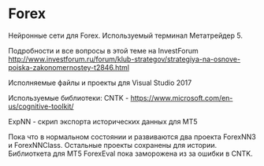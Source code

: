 # Forex
Нейронные сети для Forex. Используемый терминал Метатрейдер 5.

Подробности и все вопросы в этой теме на InvestForum http://www.investforum.ru/forum/klub-strategov/strategiya-na-osnove-poiska-zakonomernostey-t2846.html

Исполняемые файлы и проекты для Visual Studio 2017

Используемые библиотеки:
CNTK - https://www.microsoft.com/en-us/cognitive-toolkit/

ExpNN - скрип экспорта исторических данных для МТ5

Пока что в нормальном состоянии и развиваются два проекта ForexNN3 и ForexNNClass. Остальные проекты сохранены для истории. 
Библиоткета для МТ5 ForexEval пока заморожена из за ошибки в CNTK.
